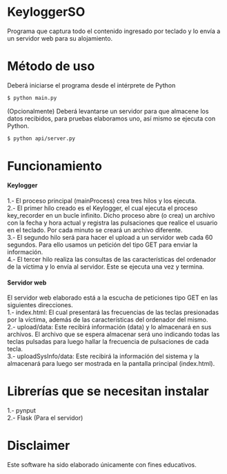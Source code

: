 # KeyloggerSO

Programa que captura todo el contenido ingresado por teclado y lo envía a un servidor web para su alojamiento.

# Método de uso


Deberá iniciarse el programa desde el intérprete de Python

```bash
$ python main.py
```

(Opcionalmente) Deberá levantarse un servidor para que almacene los datos recibidos, para pruebas elaboramos uno, así mismo se ejecuta con Python. 

```bash
$ python api/server.py
```

# Funcionamiento
#### Keylogger

1.- El proceso principal (mainProcess) crea tres hilos y los ejecuta. <br>
2.- El primer hilo creado es el Keylogger, el cual ejecuta el proceso key_recorder en un bucle infinito. Dicho proceso abre (o crea) un archivo con la fecha y hora actual y registra las pulsaciones que realice el usuario en el teclado. Por cada minuto se creará un archivo diferente.<br>
3.- El segundo hilo será para hacer el upload a un servidor web cada 60 segundos. Para ello usamos un petición del tipo GET para enviar la información.<br>
4.- El tercer hilo realiza las consultas de las características del ordenador de la víctima y lo envía al servidor. Este se ejecuta una vez y termina.<br>


#### Servidor web

El servidor web elaborado está a la escucha de peticiones tipo GET en las siguientes direcciones. <br>
1.- index.html: El cual presentará las frecuencias de las teclas presionadas por la víctima, además de las características del ordenador del mismo. <br>
2.- upload/data: Este recibirá información (data) y lo almacenará en sus archivos. El archivo que se espera almacenar será uno indicando todas las teclas pulsadas para luego hallar la frecuencia de pulsaciones de cada tecla. <br>
3.- uploadSysInfo/data: Este recibirá la información del sistema y la almacenará para luego ser mostrada en la pantalla principal (index.html). <br>


# Librerías que se necesitan instalar
1.- pynput <br>
2.- Flask (Para el servidor)<br>


# Disclaimer
Este software ha sido elaborado únicamente con fines educativos.